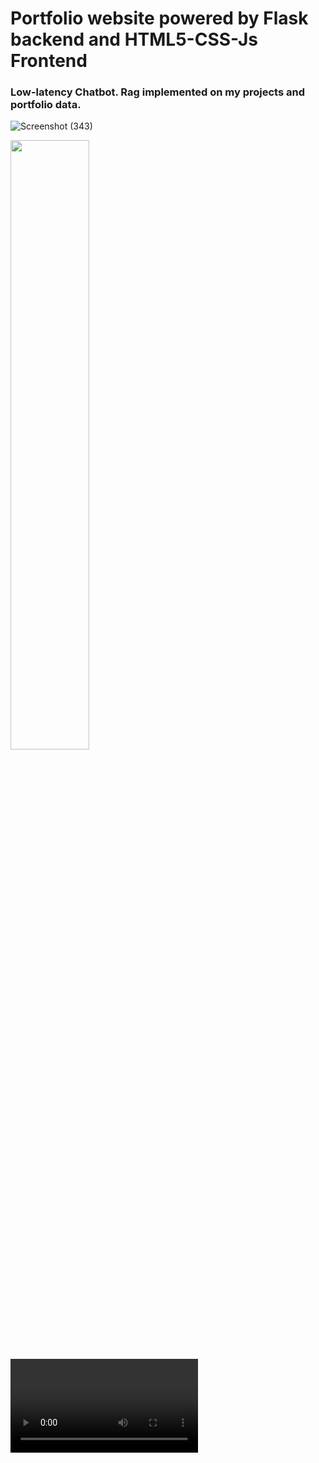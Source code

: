 # Portfolio website powered by Flask backend and HTML5-CSS-Js Frontend

### Low-latency Chatbot. Rag implemented on my projects and portfolio data.

![Screenshot (343)](https://github.com/user-attachments/assets/51d2f65c-f5ec-4b0a-87fd-39aa609fd053)


<img src="https://github.com/user-attachments/assets/2b88330f-a160-4510-927a-d2b260b36a1d" width="50%">

<video src="" autoplay media-controls>

## Vercel analytics!
![image](https://github.com/user-attachments/assets/792c0a0f-0fc4-4293-9d20-0c51b1f16eae)


